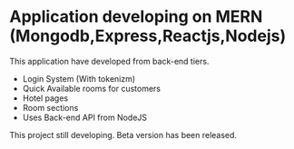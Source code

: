 # Application developing on MERN (Mongodb,Express,Reactjs,Nodejs)

This application have developed from back-end tiers. 
* Login System (With tokenizm)
* Quick Available rooms for customers
* Hotel pages
* Room sections
* Uses Back-end API from NodeJS

This project still developing. Beta version has been released.